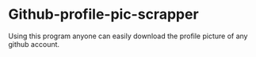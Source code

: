 # Github-profile-pic-scrapper
Using this program anyone can easily download the profile picture of any github account.
